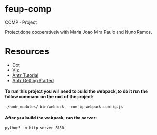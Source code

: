 # feup-comp
COMP - Project

Project done cooperatively with [Maria Joao Mira Paulo](https://github.com/MariaJoaoMiraPaulo) and [Nuno Ramos](https://github.com/NunoRamos).


# Resources

* [Dot](https://en.wikipedia.org/wiki/DOT_(graph_description_language))
* [Viz](https://github.com/mdaines/viz.js/)
* [Antlr Tutorial](https://tomassetti.me/antlr-mega-tutorial/)
* [Antlr Getting Started](https://github.com/antlr/antlr4/blob/master/doc/getting-started.md#unix)

#### To run this project you will need to build the webpack, to do it run the follow command on the root of the project:

```
./node_modules/.bin/webpack --config webpack.config.js
```

#### After you build the webpack, run the server: 

```
python3 -m http.server 8080
``` 
